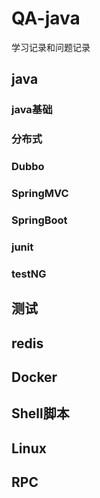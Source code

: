 # QA-java
学习记录和问题记录
## java
  ### java基础
  ### 分布式
  ### Dubbo
  ### SpringMVC
  ### SpringBoot
  ### junit
  ### testNG

## 测试


## redis

## Docker

## Shell脚本

## Linux

## RPC
